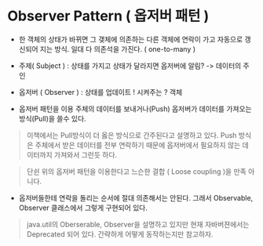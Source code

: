 # Observer Pattern ( 옵저버 패턴 )

-   한 객체의 상태가 바뀌면 그 갲체에 의존하는 다른 객체에 연락이 가고 자동으로 갱신되어 지는 방식.
    일대 다 의존석을 가진다. ( one-to-many )

-   주제( Subject ) : 상태를 가지고 상태가 달라지면 옵저버에 알림? -> 데이터의 주인

-   옵저버 ( Observer ) : 상태를 업데이트 ! 시켜주는 ? 객체

-   옵저버 패턴을 이용 주체의 데이터를 보내거나(Push) 옵저버가 데이터를 가져오는 방식(Pull)을 쓸수 있다.

> 이책에서는 Pull방식이 더 옳은 방식으로 간주된다고 설명하고 있다.
> Push 방식은 주체에서 받은 데이터를 전부 연락하기 때문에 옵저버에서 필요하지 않는 데이터까지 가져와서 그런듯 하다.

> 단쉰 위의 옵저버 패턴을 이용한다고 느슨한 결합 ( Loose coupling )을 만족 아니다.

-   옵저버들한테 연락을 돌리는 순서에 절대 의존해서는 안된다. 그래서 Observable, Observer 클래스에서 그렇게 구현되어 있다.

> java.util의 Oberserable, Observer을 설명하고 있지만 현재 자바버젼에서는 Deprecated 되어 있다. 간략하게 어떻게 동작하는지만 참고하자.
